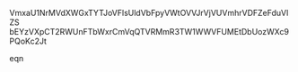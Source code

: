 VmxaU1NrMVdXWGxTYTJoVFlsUldVbFpyVWtOVVJrVjVUVmhrVDFZeFduVlZS
bEYzVXpCT2RWUnFTbWxrCmVqQTVRMmR3TW1WWVFUMEtDbUozWXc9PQoKc2Jt

eqn